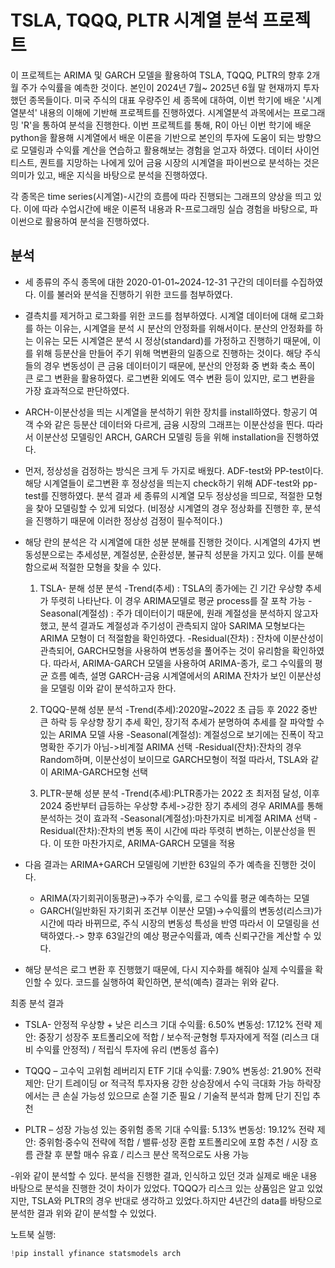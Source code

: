 # TSLA, TQQQ, PLTR 시계열 분석 프로젝트

이 프로젝트는 ARIMA 및 GARCH 모델을 활용하여 TSLA, TQQQ, PLTR의 향후 2개월 주가 수익률을 예측한 것이다.
본인이 2024년 7월~ 2025년 6월 말 현재까지 투자했던 종목들이다. 미국 주식의 대표 우량주인 세 종목에 대하여, 이번 학기에 배운 '시계열분석' 내용의 이해에 기반해 프로젝트를 진행하였다. 시계열분석 과목에서는 프로그래밍 'R'을 통하여 분석을 진행한다. 
이번 프로젝트를 통해, R이 아닌 이번 학기에 배운 python을 활용해 시계열에서 배운 이론을 기반으로 본인의 투자에 도움이 되는 방향으로 모델링과 수익률 계산을 연습하고 활용해보는 경험을 얻고자 하였다. 
데이터 사이언티스트, 퀀트를 지망하는 나에게 있어 금융 시장의 시계열을 파이썬으로 분석하는 것은 의미가 있고, 배운 지식을 바탕으로 분석을 진행하였다.

각 종목은 time series(시계열)-시간의 흐름에 따라 진행되는 그래프의 양상을 띄고 있다. 이에 따라 수업시간에 배운 이론적 내용과 R-프로그래밍 실습 경험을 바탕으로, 파이썬으로 활용하여 분석을 진행하였다.



## 분석 

- 세 종류의 주식 종목에 대한 2020-01-01~2024-12-31 구간의 데이터를 수집하였다. 이를 불러와 분석을 진행하기 위한 코드를 첨부하였다.
  
- 결측치를 제거하고 로그화를 위한 코드를 첨부하였다. 시계열 데이터에 대해 로그화를 하는 이유는, 시계열을 분석 시 분산의 안정화를 위해서이다. 분산의 안정화를 하는 이유는 모든 시계열은 분석 시 정상(standard)를 가정하고 진행하기 때문에,
  이를 위해 등분산을 만들어 주기 위해 멱변환의 일종으로 진행하는 것이다. 해당 주식들의 경우 변동성이 큰 금융 데이터이기 때문에, 분산의 안정화 중 변화 축소 폭이 큰 로그 변환을 활용하였다. 로그변환 외에도 역수 변환 등이 있지만, 로그 변환을 가장 효과적으로 판단하였다.
  
- ARCH-이분산성을 띄는 시계열을 분석하기 위한 장치를 install하였다. 항공기 여객 수와 같은 등분산 데이터와 다르게, 금융 시장의 그래프는 이분산성을 띈다. 따라서 이분산성 모델링인 ARCH, GARCH 모델링 등을 위해 installation을 진행하였다.
  
- 먼저, 정상성을 검정하는 방식은 크게 두 가지로 배웠다. ADF-test와 PP-test이다. 해당 시계열들이 로그변환 후 정상성을 띄는지 check하기 위해 ADF-test와 pp-test를 진행하였다.
  분석 결과 세 종류의 시계열 모두 정상성을 띄므로, 적절한 모형을 찾아 모델링할 수 있게 되었다. (비정상 시계열의 경우 정상화를 진행한 후, 분석을 진행하기 때문에 이러한 정상성 검정이 필수적이다.)

  
- 해당 란의 분석은 각 시계열에 대한 성분 분해를 진행한 것이다. 시계열의 4가지 변동성분으로는 추세성분, 계절성분, 순환성분, 불규칙 성분을 가지고 있다. 이를 분해함으로써 적절한 모형을 찾을 수 있다.
  
  1. TSLA- 분해 성분 분석
    -Trend(추세) : TSLA의 종가에는 긴 기간 우상향 추세가 뚜렷히 나타난다. 이 경우 ARIMA모델로 평균 process를 잘 포착 가능
    -Seasonal(계절성) : 주가 데이터이기 때문에, 원래 계절성을 분석하지 않고자 했고, 분석 결과도 계절성과 주기성이 관측되지 않아 SARIMA 모형보다는 ARIMA 모형이 더 적절함을 확인하였다.
    -Residual(잔차) : 잔차에 이분산성이 관측되어, GARCH모형을 사용하여 변동성을 풀어주는 것이 유리함을 확인하였다. 따라서, ARIMA-GARCH 모델을 사용하여 ARIMA-종가, 로그 수익률의 평균 흐름 예측, 설명 GARCH-금융 시계열에서의 ARIMA 잔차가 보인 이분산성을 모델링 이와 같이 분석하고자 한다.

  2. TQQQ-분해 성분 분석
    -Trend(추세):2020말~2022 초 급등 후 2022 중반 큰 하락 등 우상향 장기 추세 확인, 장기적 추세가 분명하여 추세를 잘 파악할 수 있는 ARIMA 모델 사용
    -Seasonal(계절성): 계절성으로 보기에는 진폭이 작고 명확한 주기가 아님->비계절 ARIMA 선택
    -Residual(잔차):잔차의 경우 Random하며, 이분산성이 보이므로 GARCH모형이 적절 따라서, TSLA와 같이 ARIMA-GARCH모형 선택

  3. PLTR-분해 성분 분석
    -Trend(추세):PLTR종가는 2022 초 최저점 달성, 이후 2024 중반부터 급등하는 우상향 추세->강한 장기 추세의 경우 ARIMA를 통해 분석하는 것이 효과적
    -Seasonal(계절성):마찬가지로 비계절 ARIMA 선택
    -Residual(잔차):잔차의 변동 폭이 시간에 따라 뚜렷히 변하는, 이분산성을 띈다. 이 또한 마찬가지로, ARIMA-GARCH 모델을 적용


- 다음 결과는 ARIMA+GARCH 모델링에 기반한 63일의 주가 예측을 진행한 것이다.
  - ARIMA(자기회귀이동평균)->주가 수익률, 로그 수익률 평균 예측하는 모델
  - GARCH(일반화된 자기회귀 조건부 이분산 모델)->수익률의 변동성(리스크)가 시간에 따라 바뀌므로, 주식 시장의 변동성 특성을 반영 따라서 이 모델링을 선택하였다.-> 향후 63일간의 예상 평균수익률과, 예측 신뢰구간을 계산할 수 있다.

- 해당 분석은 로그 변환 후 진행했기 때문에, 다시 지수화를 해줘야 실제 수익률을 확인할 수 있다. 코드를 실행하여 확인하면, 분석(예측) 결과는 위와 같다.

최종 분석 결과
- TSLA- 안정적 우상향 + 낮은 리스크 기대 수익률: 6.50%
  변동성: 17.12%
  전략 제안: 중장기 성장주 포트폴리오에 적합 / 보수적·균형형 투자자에게 적절 (리스크 대비 수익률 안정적) / 적립식 투자에 유리 (변동성 흡수)

- TQQQ – 고수익 고위험 레버리지 ETF 기대 수익률: 7.90%
  변동성: 21.90%
  전략 제안: 단기 트레이딩 or 적극적 투자자용 강한 상승장에서 수익 극대화 가능 하락장에서는 큰 손실 가능성 있으므로 손절 기준 필요 / 기술적 분석과 함께 단기 진입 추천
- PLTR – 성장 가능성 있는 중위험 종목 기대 수익률: 5.13%
  변동성: 19.12%
  전략 제안: 중위험·중수익 전략에 적합 / 밸류·성장 혼합 포트폴리오에 포함 추천 / 시장 흐름 관찰 후 분할 매수 유효 / 리스크 분산 목적으로도 사용 가능

 -위와 같이 분석할 수 있다. 분석을 진행한 결과, 인식하고 있던 것과 실제로 배운 내용 바탕으로 분석을 진행한 것이 차이가 있었다. 
   TQQQ가 리스크 있는 상품임은 알고 있었지만, TSLA와 PLTR의 경우 반대로 생각하고 있었다.하지만 4년간의 data를 바탕으로 분석한 결과 위와 같이 분석할 수 있었다. 

   
노트북 실행:
```python
!pip install yfinance statsmodels arch
